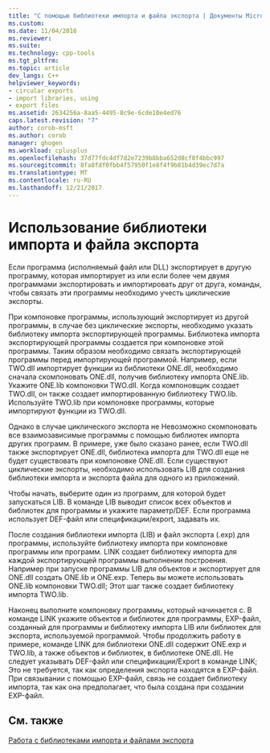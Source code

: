 ```yaml
---
title: "С помощью библиотеки импорта и файла экспорта | Документы Microsoft"
ms.custom: 
ms.date: 11/04/2016
ms.reviewer: 
ms.suite: 
ms.technology: cpp-tools
ms.tgt_pltfrm: 
ms.topic: article
dev_langs: C++
helpviewer_keywords:
- circular exports
- import libraries, using
- export files
ms.assetid: 2634256a-8aa5-4495-8c9e-6cde10e4ed76
caps.latest.revision: "7"
author: corob-msft
ms.author: corob
manager: ghogen
ms.workload: cplusplus
ms.openlocfilehash: 37d77fdc4df7d2e7239b8bba652d8cf8f4bbc997
ms.sourcegitcommit: 8fa8fdf0fbb4f57950f1e8f4f9b81b4d39ec7d7a
ms.translationtype: MT
ms.contentlocale: ru-RU
ms.lasthandoff: 12/21/2017
---
```

# <a name="using-an-import-library-and-export-file"></a>Использование библиотеки импорта и файла экспорта
Если программа (исполняемый файл или DLL) экспортирует в другую программу, которая импортирует из или если более чем двумя программами экспортировать и импортировать друг от друга, команды, чтобы связать эти программы необходимо учесть циклические экспорты.  
  
 При компоновке программы, использующий экспортирует из другой программы, в случае без циклические экспорты, необходимо указать библиотеку импорта экспортирующей программы. Библиотека импорта экспортирующей программы создается при компоновке этой программы. Таким образом необходимо связать экспортирующей программы перед импортирующей программой. Например, если TWO.dll импортирует функции из библиотеки ONE.dll, необходимо сначала скомпоновать ONE.dll, получив библиотеку импорта ONE.lib. Укажите ONE.lib компоновки TWO.dll. Когда компоновщик создает TWO.dll, он также создает импортированную библиотеку TWO.lib. Используйте TWO.lib при компоновке программы, которые импортируют функции из TWO.dll.  
  
 Однако в случае циклического экспорта не Невозможно скомпоновать все взаимозависимые программы с помощью библиотек импорта других программ. В примере, уже было сказано ранее, если TWO.dll также экспортирует ONE.dll, библиотека импорта для TWO.dll еще не будет существовать при компоновке ONE.dll. Если существуют циклические экспорты, необходимо использовать LIB для создания библиотеки импорта и экспорта файла для одного из приложений.  
  
 Чтобы начать, выберите один из программ, для которой будет запускаться LIB. В команде LIB выводит список всех объектов и библиотек для программы и укажите параметр/DEF. Если программа использует DEF-файл или спецификации/export, задавать их.  
  
 После создания библиотеки импорта (LIB) и файл экспорта (.exp) для программы, используйте библиотеку импорта при компоновке программы или программ. LINK создает библиотеку импорта для каждой экспортирующей программы выполнении построения. Например при запуске программы LIB для объектов и экспортирует для ONE.dll создать ONE.lib и ONE.exp. Теперь вы можете использовать ONE.lib компоновки TWO.dll; Этот шаг также создает библиотеку импорта TWO.lib.  
  
 Наконец выполните компоновку программы, который начинается с. В команде LINK укажите объектов и библиотек для программы, EXP-файл, созданный для программы и библиотеку импорта LIB или библиотек для экспорта, используемой программой. Чтобы продолжить работу в примере, команде LINK для библиотеки ONE.dll содержит ONE.exp и TWO.lib, а также объектов и библиотек, в библиотеке ONE.dll. Не следует указывать DEF-файл или спецификации/Export в команде LINK; Это не требуется, так как определения экспорта находятся в EXP-файл. При связывании с помощью EXP-файл, связь не создает библиотеку импорта, так как она предполагает, что была создана при создании EXP-файл.  
  
## <a name="see-also"></a>См. также  
 [Работа с библиотеками импорта и файлами экспорта](../../build/reference/working-with-import-libraries-and-export-files.md)